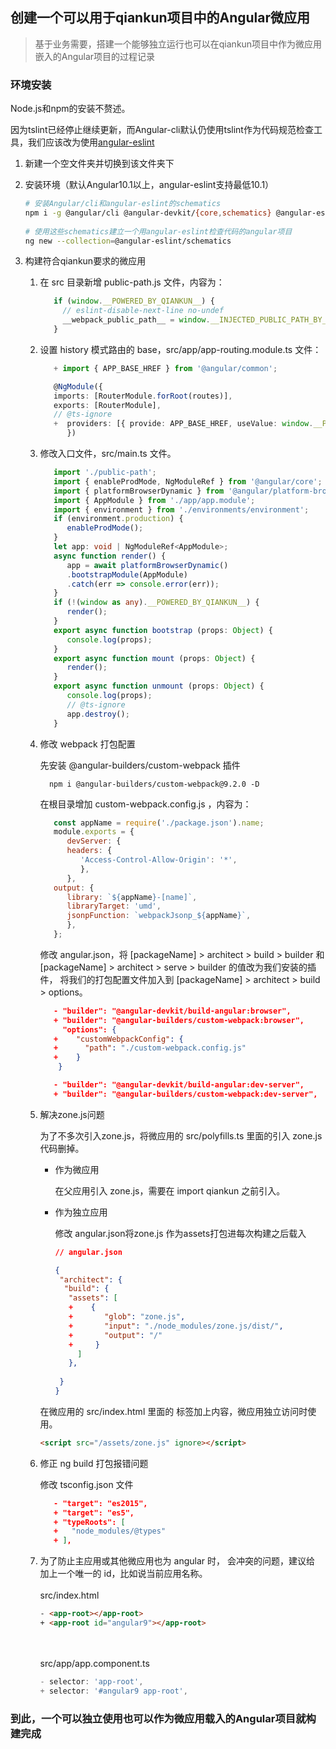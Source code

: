 ## 创建一个可以用于qiankun项目中的Angular微应用

> 基于业务需要，搭建一个能够独立运行也可以在qiankun项目中作为微应用嵌入的Angular项目的过程记录

### 环境安装

Node.js和npm的安装不赘述。

因为tslint已经停止继续更新，而Angular-cli默认仍使用tslint作为代码规范检查工具，我们应该改为使用[angular-eslint](https://github.com/angular-eslint/angular-eslint)



1. 新建一个空文件夹并切换到该文件夹下

2. 安装环境（默认Angular10.1以上，angular-eslint支持最低10.1）

    ```sh
    # 安装Angular/cli和angular-eslint的schematics
    npm i -g @angular/cli @angular-devkit/{core,schematics} @angular-eslint/schematics
        
    # 使用这些schematics建立一个用angular-eslint检查代码的angular项目
    ng new --collection=@angular-eslint/schematics
    ```

3. 构建符合qiankun要求的微应用
   1. 在 src 目录新增 public-path.js 文件，内容为：
      ````javascript
         if (window.__POWERED_BY_QIANKUN__) {
           // eslint-disable-next-line no-undef
           __webpack_public_path__ = window.__INJECTED_PUBLIC_PATH_BY_QIANKUN__;
         }
      ````
   2. 设置 history 模式路由的 base，src/app/app-routing.module.ts 文件：
      ````typescript
         + import { APP_BASE_HREF } from '@angular/common';
      
         @NgModule({
         imports: [RouterModule.forRoot(routes)],
         exports: [RouterModule],
         // @ts-ignore
         +  providers: [{ provide: APP_BASE_HREF, useValue: window.__POWERED_BY_QIANKUN__ ? '/app-angular' : '/' }]
            })
      ````
   3. 修改入口文件，src/main.ts 文件。
      ````typescript
         import './public-path';
         import { enableProdMode, NgModuleRef } from '@angular/core';
         import { platformBrowserDynamic } from '@angular/platform-browser-dynamic';
         import { AppModule } from './app/app.module';
         import { environment } from './environments/environment';
         if (environment.production) {
            enableProdMode();
         }
         let app: void | NgModuleRef<AppModule>;
         async function render() {
            app = await platformBrowserDynamic()
            .bootstrapModule(AppModule)
            .catch(err => console.error(err));
         }
         if (!(window as any).__POWERED_BY_QIANKUN__) {
            render();
         }
         export async function bootstrap (props: Object) {
            console.log(props);
         }
         export async function mount (props: Object) {
            render();
         }
         export async function unmount (props: Object) {
            console.log(props);
            // @ts-ignore
            app.destroy();
         }
      
   4. 修改 webpack 打包配置

      先安装 @angular-builders/custom-webpack 插件
      
      ```shell
        npm i @angular-builders/custom-webpack@9.2.0 -D
      ```

      在根目录增加 custom-webpack.config.js ，内容为：
      ````javascript
         const appName = require('./package.json').name;
         module.exports = {
            devServer: {
            headers: {
               'Access-Control-Allow-Origin': '*',
               },
            },
         output: {
            library: `${appName}-[name]`,
            libraryTarget: 'umd',
            jsonpFunction: `webpackJsonp_${appName}`,
            },
         };
      ````
      修改 angular.json，将 [packageName] > architect > build > builder 和 [packageName] > architect > serve > builder 的值改为我们安装的插件，
      将我们的打包配置文件加入到 [packageName] > architect > build > options。
      ```json
         - "builder": "@angular-devkit/build-angular:browser",
         + "builder": "@angular-builders/custom-webpack:browser",
           "options": {
         +    "customWebpackConfig": {
         +      "path": "./custom-webpack.config.js"
         +    }
          }
      ```
      ```json
         - "builder": "@angular-devkit/build-angular:dev-server",
         + "builder": "@angular-builders/custom-webpack:dev-server",
      ```
   5. 解决zone.js问题

      为了不多次引入zone.js，将微应用的 src/polyfills.ts 里面的引入 zone.js 代码删掉。
      * 作为微应用
        
         在父应用引入 zone.js，需要在 import qiankun 之前引入。
   
      * 作为独立应用
      
         修改 angular.json将zone.js 作为assets打包进每次构建之后载入
         ```json
         // angular.json
        
        {
          "architect": {
           "build": {
            "assets": [
            +    {
            +       "glob": "zone.js",
            +       "input": "./node_modules/zone.js/dist/",
            +       "output": "/"
            +     }
              ]
            },
          
          }
        }
         ```
      在微应用的 src/index.html 里面的 <head> 标签加上内容，微应用独立访问时使用。
         
      ```html
      <script src="/assets/zone.js" ignore></script>
      ```
   6. 修正 ng build 打包报错问题

      修改 tsconfig.json 文件
   
      ```json
         - "target": "es2015",
         + "target": "es5",
         + "typeRoots": [
         +   "node_modules/@types"
         + ],
      ```
   7. 为了防止主应用或其他微应用也为 angular 时，<app-root></app-root> 会冲突的问题，建议给<app-root> 加上一个唯一的 id，比如说当前应用名称。
      <br/><br/>
      src/index.html
      ```html
      - <app-root></app-root>
      + <app-root id="angular9"></app-root>
      ```
      <br/><br/>
      src/app/app.component.ts
      ```ts
      - selector: 'app-root',
      + selector: '#angular9 app-root',
      ```

      
### 到此，一个可以独立使用也可以作为微应用载入的Angular项目就构建完成
